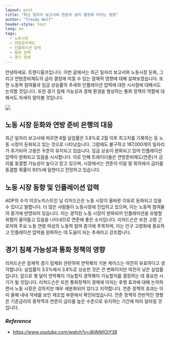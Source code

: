 ```yaml
---
layout: post
title: "최신 일자리 보고서와 연준의 금리 결정에 미치는 영향"
author: "Trendy Wolf"
header-style: text
lang: en
tags:
  - 노동시장
  - 연방준비제도
  - 인플레이션 압력
  - 통화 정책
  - 경기 침체
---
```


안녕하세요. 트렌디울프입니다. 이번 글에서는 최근 일자리 보고서와 노동시장 둔화, 그리고 연방준비제도의 금리 결정에 미칠 수 있는 잠재적 영향에 대해 살펴보겠습니다. 또한 노동력 참여율과 임금 상승률의 추세와 인플레이션 압력에 대한 시사점에 대해서도 논의할 것입니다. 또한 경기 침체 가능성과 경제 환경을 형성하는 통화 정책의 역할에 대해서도 자세히 알아볼 것입니다.

<img
    src="https://i.ytimg.com/vi/i8jWAKOiY38/hqdefault.jpg"
/>


## 노동 시장 둔화와 연방 준비 은행의 대응
최근 일자리 보고서에 따르면 8월 실업률은 3.8%로 2월 이후 최고치를 기록하는 등 노동 시장이 둔화되고 있는 것으로 나타났습니다. 그럼에도 불구하고 187,000개의 일자리가 추가되어 고용은 꾸준히 유지되고 있습니다. 임금 상승이 완화되고 있어 인플레이션 압력이 완화되고 있음을 시사합니다. 이로 인해 트레이더들은 연방준비제도(연준)가 금리를 동결할 가능성이 높다고 믿고 있으며, 시장에서는 연준이 이달 말 회의에서 금리를 동결할 확률이 93%에 달한다고 전망하고 있습니다.

## 노동 시장 동향 및 인플레이션 압력
ADP의 수석 이코노미스트인 닐 리처드슨은 노동 시장이 올바른 이유로 둔화되고 있을 수 있다고 말합니다. 더 많은 사람들이 노동시장에 진입하고 있으며, 이는 노동력 참여율의 증가에 반영되어 있습니다. 이는 경직된 노동 시장이 완화되어 인플레이션을 유발할 위험이 줄어들고 있음을 나타내므로 연준에 좋은 소식입니다. 리처드슨은 또한 고령 근로자와 주요 노동 연령 여성의 노동력 참여 증가에 주목하며, 이는 인구 고령화에 중요하고 인플레이션 압력을 완화하는 데 도움이 되는 추세라고 강조합니다.

## 경기 침체 가능성과 통화 정책의 영향
리처드슨은 잠재적 경기 침체와 관련하여 연착륙의 기본 케이스는 여전히 유효하다고 생각합니다. 실업률이 3.5%에서 3.8%로 상승한 것은 큰 변화이지만 여전히 낮은 실업률입니다. 앞으로 몇 달이 연착륙이 가능할지 경착륙이 가능할지를 결정하는 데 중요한 시기가 될 것입니다. 리처드슨은 또한 통화정책이 경제에 미치는 후행 효과에 대해 논의하면서 노동 시장은 강하지만 매우 세분화되어 있다고 지적합니다. 연준 정책의 효과는 이미 올해 내내 약세를 보인 제조업 부문에서 확인되었습니다. 연준 정책의 전반적인 영향은 기준금리의 종착역과 연준이 금리를 높은 수준으로 유지하는 기간에 따라 달라질 것입니다.


### _Reference_
- _https://www.youtube.com/watch?v=i8jWAKOiY38_


